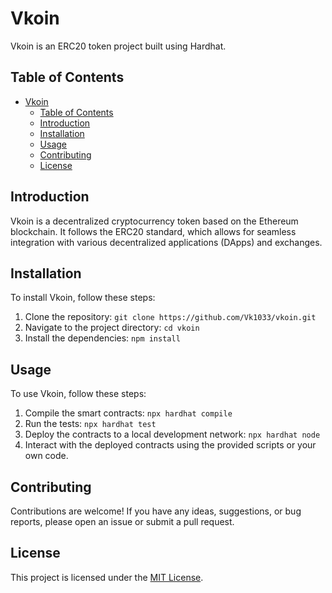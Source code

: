 # Vkoin

Vkoin is an ERC20 token project built using Hardhat.

## Table of Contents

- [Vkoin](#vkoin)
  - [Table of Contents](#table-of-contents)
  - [Introduction](#introduction)
  - [Installation](#installation)
  - [Usage](#usage)
  - [Contributing](#contributing)
  - [License](#license)

## Introduction

Vkoin is a decentralized cryptocurrency token based on the Ethereum blockchain. It follows the ERC20 standard, which allows for seamless integration with various decentralized applications (DApps) and exchanges.

## Installation

To install Vkoin, follow these steps:

1. Clone the repository: `git clone https://github.com/Vk1033/vkoin.git`
2. Navigate to the project directory: `cd vkoin`
3. Install the dependencies: `npm install`

## Usage

To use Vkoin, follow these steps:

1. Compile the smart contracts: `npx hardhat compile`
2. Run the tests: `npx hardhat test`
3. Deploy the contracts to a local development network: `npx hardhat node`
4. Interact with the deployed contracts using the provided scripts or your own code.

## Contributing

Contributions are welcome! If you have any ideas, suggestions, or bug reports, please open an issue or submit a pull request.

## License

This project is licensed under the [MIT License](LICENSE).
